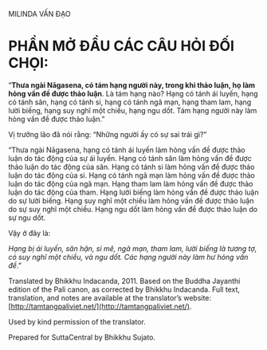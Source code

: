  

MILINDA VẤN ĐẠO

# PHẦN MỞ ĐẦU CÁC CÂU HỎI ĐỐI CHỌI:

“**Thưa ngài Nāgasena, có tám hạng người này, trong khi thảo luận, họ làm hỏng vấn đề được thảo luận**. Là tám hạng nào? Hạng có tánh ái luyến, hạng có tánh sân, hạng có tánh si, hạng có tánh ngã mạn, hạng tham lam, hạng lười biếng, hạng suy nghĩ một chiều, hạng ngu dốt. Tám hạng người này làm hỏng vấn đề được thảo luận.”

Vị trưởng lão đã nói rằng: “Những người ấy có sự sai trái gì?”

“Thưa ngài Nāgasena, hạng có tánh ái luyến làm hỏng vấn đề được thảo luận do tác động của sự ái luyến. Hạng có tánh sân làm hỏng vấn đề được thảo luận do tác động của sân. Hạng có tánh si làm hỏng vấn đề được thảo luận do tác động của si. Hạng có tánh ngã mạn làm hỏng vấn đề được thảo luận do tác động của ngã mạn. Hạng tham lam làm hỏng vấn đề được thảo luận do tác động của tham. Hạng lười biếng làm hỏng vấn đề được thảo luận do sự lười biếng. Hạng suy nghĩ một chiều làm hỏng vấn đề được thảo luận do sự suy nghĩ một chiều. Hạng ngu dốt làm hỏng vấn đề được thảo luận do sự ngu dốt.

Vậy ở đây là:

_Hạng bị ái luyến, sân hận, si mê, ngã mạn, tham lam, lười biếng là tương tợ, có suy nghĩ một chiều, và ngu dốt. Các hạng người này làm hư hỏng vấn đề_.”

Translated by Bhikkhu Indacanda, 2011. Based on the Buddha Jayanthi edition of the Pali canon, as corrected by Bhikkhu Indacanda. Full text, translation, and notes are available at the translator’s website: [http://tamtangpaliviet.net/](http://tamtangpaliviet.net/).

Used by kind permission of the translator.

Prepared for SuttaCentral by Bhikkhu Sujato.